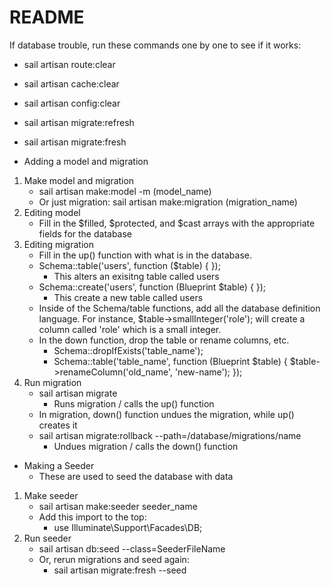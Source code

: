 # README

If database trouble, run these commands one by one to see if it works:
- sail artisan route:clear
- sail artisan cache:clear 
- sail artisan config:clear
- sail artisan migrate:refresh
- sail artisan migrate:fresh

- Adding a model and migration
1. Make model and migration
    - sail artisan make:model -m (model_name) 
    - Or just migration: sail artisan make:migration (migration_name)
2. Editing model
    - Fill in the $filled, $protected, and $cast arrays with the appropriate fields for the database
3. Editing migration
    - Fill in the up() function with what is in the database.
    - Schema::table('users', function ($table) { });
        - This alters an exisitng table called users
    - Schema::create('users', function (Blueprint $table) { });
        - This create a new table called users 
    - Inside of the Schema/table functions, add all the database definition language. For instance, $table->smallInteger('role');
    will create a column called 'role' which is a small integer.
    - In the down function, drop the table or rename columns, etc.
        - Schema::dropIfExists('table_name');
        - Schema::table('table_name', function (Blueprint $table) {
            $table->renameColumn('old_name', 'new-name');
        });
4. Run migration
    - sail artisan migrate
        - Runs migration / calls the up() function
    - In migration, down() function undues the migration, while up() creates it
    - sail artisan migrate:rollback --path=/database/migrations/name
        - Undues migration / calls the down() function
    

- Making a Seeder
    - These are used to seed the database with data 
1. Make seeder
    - sail artisan make:seeder seeder_name
    - Add this import to the top:
        - use Illuminate\Support\Facades\DB;
2. Run seeder
    - sail artisan db:seed --class=SeederFileName
    - Or, rerun migrations and seed again:
        - sail artisan migrate:fresh --seed

